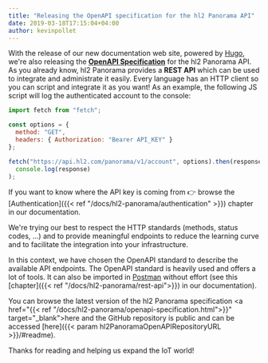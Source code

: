 ```yaml
---
title: "Releasing the OpenAPI specification for the hl2 Panorama API"
date: 2019-03-18T17:15:04+04:00
author: kevinpollet
---
```


With the release of our new documentation web site, powered by [Hugo](https://gohugo.io), we're also releasing the [**OpenAPI Specification**](https://github.com/OAI/OpenAPI-Specification#readme) for the hl2 Panorama API. As you already know, hl2 Panorama provides a **REST API** which can be used to integrate and administrate it easily. Every language has an HTTP client so you can script and integrate it as you want! As an example, the following JS script will log the authenticated account to the console:

```js
import fetch from "fetch";

const options = {
  method: "GET",
  headers: { Authorization: "Bearer API_KEY" }
};

fetch("https://api.hl2.com/panorama/v1/account", options).then(response =>
  console.log(response)
);
```

If you want to know where the API key is coming from 👉 browse the [Authentication]({{< ref "/docs/hl2-panorama/authentication" >}}) chapter in our documentation.

We're trying our best to respect the HTTP standards (methods, status codes, ...) and to provide meaningful endpoints to reduce the learning curve and to facilitate the integration into your infrastructure.

In this context, we have chosen the OpenAPI standard to describe the available API endpoints. The OpenAPI standard is heavily used and offers a lot of tools. It can also be imported in [Postman](https://www.getpostman.com/) without effort (see this [chapter]({{< ref "/docs/hl2-panorama/rest-api">}}) in our documentation).

You can browse the latest version of the hl2 Panorama specification <a href="{{< ref "/docs/hl2-panorama/openapi-specification.html">}}" target="\_blank">here</a> and the GitHub repository is public and can be accessed [here]({{< param hl2PanoramaOpenAPIRepositoryURL >}}/#readme).

Thanks for reading and helping us expand the IoT world!

